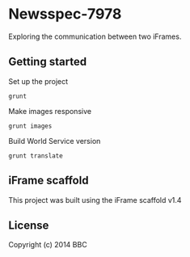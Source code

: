 # Newsspec-7978

Exploring the communication between two iFrames.

## Getting started

Set up the project

```
grunt
```

Make images responsive

```
grunt images
```

Build World Service version

```
grunt translate
```

## iFrame scaffold

This project was built using the iFrame scaffold v1.4

## License
Copyright (c) 2014 BBC
